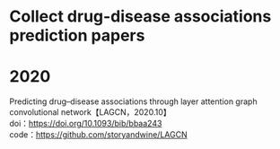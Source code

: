 # Collect drug-disease associations  prediction papers

# 2020
Predicting drug–disease associations through layer attention graph convolutional network【LAGCN，2020.10】  
doi：https://doi.org/10.1093/bib/bbaa243  
code：https://github.com/storyandwine/LAGCN


